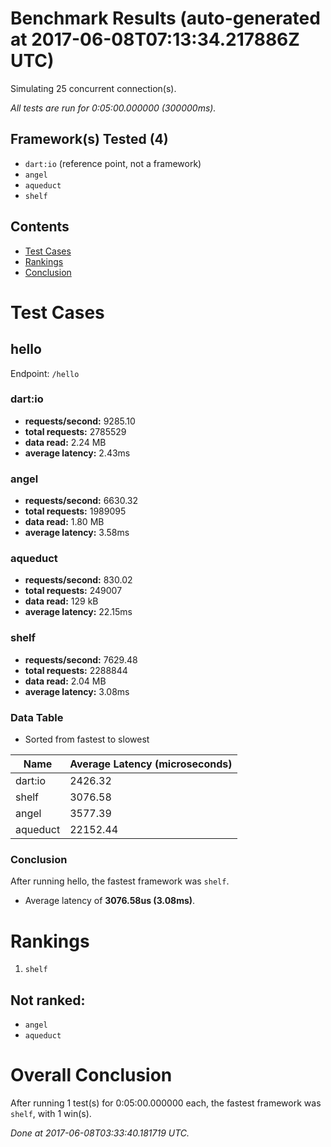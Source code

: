 # Benchmark Results (auto-generated at 2017-06-08T07:13:34.217886Z UTC)
Simulating 25 concurrent connection(s).

*All tests are run for 0:05:00.000000 (300000ms).*
## Framework(s) Tested (4)
  * `dart:io` (reference point, not a framework)
  * `angel`
  * `aqueduct`
  * `shelf`
## Contents
  * [Test Cases](#test-cases)
  * [Rankings](#rankings)
  * [Conclusion](#conclusion)
# Test Cases
## hello
Endpoint: `/hello`
### dart:io
  * **requests/second:** 9285.10
  * **total requests:** 2785529
  * **data read:** 2.24 MB
  * **average latency:** 2.43ms
### angel
  * **requests/second:** 6630.32
  * **total requests:** 1989095
  * **data read:** 1.80 MB
  * **average latency:** 3.58ms
### aqueduct
  * **requests/second:** 830.02
  * **total requests:** 249007
  * **data read:** 129 kB
  * **average latency:** 22.15ms
### shelf
  * **requests/second:** 7629.48
  * **total requests:** 2288844
  * **data read:** 2.04 MB
  * **average latency:** 3.08ms
### Data Table
* Sorted from fastest to slowest

Name | Average Latency (microseconds)
---- | ----
dart:io | 2426.32
shelf | 3076.58
angel | 3577.39
aqueduct | 22152.44
### Conclusion
After running hello, the fastest framework was `shelf`.
  * Average latency of **3076.58us (3.08ms)**.
# Rankings
  1. `shelf`
## Not ranked:
  * `angel`
  * `aqueduct`
# Overall Conclusion
After running 1 test(s) for 0:05:00.000000 each, the fastest framework was `shelf`, with 1 win(s).

*Done at 2017-06-08T03:33:40.181719 UTC.*
